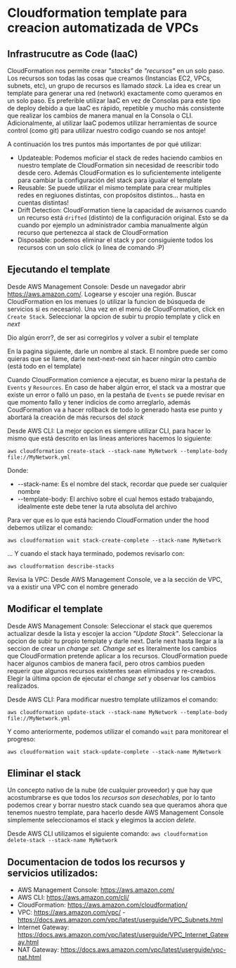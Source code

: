 # Cloudformation template para creacion automatizada de VPCs

## Infrastrucutre as Code (IaaC)

CloudFormation nos permite crear *"stacks"* de *"recursos"* en un solo paso. Los recursos son todas las cosas que creamos (Instancias EC2, VPCs, subnets, etc), un grupo de recursos es llamado *stack*. La idea es crear un template para generar una red (network) exactamente como queramos en un solo paso.
Es preferible utilizar IaaC en vez de Consolas para este tipo de deploy debido a que IaaC es rápido, repetible y mucho más consistente que realizar los cambios de manera manual en la Consola o CLI.
Adicionalmente, al utilizar IaaC podemos utilizar herramientas de source control (como git) para utilizar nuestro codigo cuando se nos antoje!

A continuación los tres puntos más importantes de por qué utilizar:

- Updateable: Podemos moficiar el stack de redes haciendo cambios en nuestro template de CloudFormation sin necesidad de reescribir todo desde cero. Además CloudFormation es lo suficientemente inteligente para cambiar la configuración del stack para igualar el template
- Reusable: Se puede utilizar el mismo template para crear multiples redes en regiuones distintas, con propósitos distintos... hasta en cuentas distintas!
- Drift Detection: CloudFormation tiene la capacidad de avisarnos cuando un recurso está `drifted` (distinto) de la configuración original. Esto se da cuando por ejemplo un administrador cambia manualmente algún recurso que pertenezca al stack de CloudFormation
- Disposable: podemos eliminar el stack y por consiguiente todos los recursos con un solo click (o linea de comando :P)


## Ejecutando el template

Desde AWS Management Console:
Desde un navegador abrir https://aws.amazon.com/. Logearse y escojer una región. Buscar CloudFormation en los menues (o utilizar la funcion de búsqueda de servicios si es necesario). Una vez en el menú de CloudFormation, click en `Create Stack`. Seleccionar la opcion de subir tu propio template y click en *next*

Dio algún erorr?, de ser asi corregirlos y volver a subir el template

En la pagina siguiente, darle un nombre al stack. El nombre puede ser como quieras que se llame, darle next-next-next sin hacer ningún otro cambio (está todo en el template)

Cuando CloudFormation comience a ejecutar, es bueno mirar la pestaña de `Events` y `Resources`. En caso de haber algún error, el stack va a mostrar que existe un error o falló un paso, en la pestaña de `Events` se puede revisar en que momento fallo y tener indicios de como arreglarlo, además CoudFormation va a hacer rollback de todo lo generado hasta ese punto y abortará la creación de más recursos del *stack*

Desde AWS CLI:
La mejor opcion es siempre utilizar CLI, para hacer lo mismo que está descrito en las lineas anteriores hacemos lo siguiente:

`aws cloudformation create-stack --stack-name MyNetwork --template-body file://MyNetwork.yml`

Donde:
- --stack-name: Es el nombre del stack, recordar que puede ser cualquier nombre
- --template-body: El archivo sobre el cual hemos estado trabajando, idealmente este debe tener la ruta absoluta del archivo

Para ver que es lo que está haciendo CloudFormation under the hood debemos utilizar el comando:

`aws cloudformation wait stack-create-complete --stack-name MyNetwork`

... Y cuando el stack haya terminado, podemos revisarlo con:

`aws cloudformation describe-stacks` 

Revisa la VPC:
Desde AWS Management Console, ve a la sección de VPC, va a existir una VPC con el nombre generado


## Modificar el template

Desde AWS Management Console:
Seleccionar el stack que queremos actualizar desde la lista y escojer la accion *"Update Stack"*. Seleccionar la opcion de subir tu propio template y darle next. Darle next hasta llegar a la seccion de crear un *change set*. *Change set* es literalmente los cambios que CloudFormation pretende aplicar a los recursos. CloudFormation puede hacer algunos cambios de manera facil, pero otros cambios pueden requerir que algunos recursos existentes sean eliminados y re-creados. Elegir la última opcion de ejecutar el *change set* y observar los cambios realizados.

Desde AWS CLI:
Para modificar nuestro template utilizamos el comando:

`aws cloudformation update-stack --stack-name MyNetwork --template-body file://MyNetwork.yml` 

Y como anteriormente, podemos utilizar el comando `wait` para monitorear el progreso:

`aws cloudformation wait stack-update-complete --stack-name MyNetwork`


## Eliminar el stack

Un concepto nativo de la nube (de cualquier proveedor) y que hay que acostumbrarse es que todos los *recursos son desechables*, por lo tanto podemos crear y borrar nuestro stack cuando sea que queramos ahora que tenemos nuestro template, para hacerlo desde AWS Management Console simplemente seleccionamos el stack y elegimos la accion *delete*.

Desde AWS CLI utilizamos el siguiente comando: `aws cloudformation delete-stack --stack-name MyNetwork`


## Documentacion de todos los recursos y servicios utilizados:

- AWS Management Console: https://aws.amazon.com/
- AWS CLI: https://aws.amazon.com/cli/
- CloudFormation: https://aws.amazon.com/cloudformation/
- VPC: https://aws.amazon.com/vpc/ - https://docs.aws.amazon.com/vpc/latest/userguide/VPC_Subnets.html
- Internet Gateway: https://docs.aws.amazon.com/vpc/latest/userguide/VPC_Internet_Gateway.html
- NAT Gateway: https://docs.aws.amazon.com/vpc/latest/userguide/vpc-nat.html


